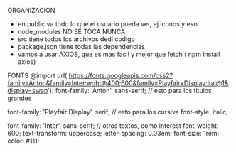 ORGANIZACION
- en public va todo lo que el usuario pueda ver, ej iconos y eso
- node_modules NO SE TOCA NUNCA
- src tiene todos los archivos dedl codigo 
- package.json tiene todas las dependencias
- vamos a usar AXIOS, que es mas facil y mejor que fetch ( npm install axios)

FONTS
@import url('https://fonts.googleapis.com/css2?family=Anton&family=Inter:wght@400;600&family=Playfair+Display:ital@1&display=swap');
font-family: 'Anton', sans-serif; // esto para los titulos grandes

font-family: 'Playfair Display', serif; // esto para los cursiva
font-style: italic; 

font-family: 'Inter', sans-serif; // otros textos, como interest 
font-weight: 600;
text-transform: uppercase;
letter-spacing: 0.03em;
font-size: 1rem;
color: #111;





